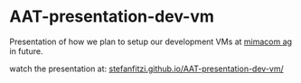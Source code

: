 # AAT-presentation-dev-vm
Presentation of how we plan to setup our development VMs at [mimacom ag](https://www.mimacom.com) in future.

watch the presentation at: [stefanfitzi.github.io/AAT-presentation-dev-vm/](https://stefanfitzi.github.io/AAT-presentation-dev-vm/)
